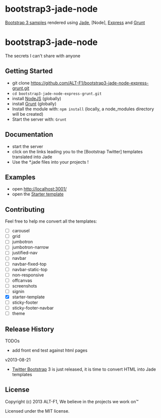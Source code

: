 bootstrap3-jade-node
====================

[Bootstrap 3 samples] rendered using [Jade], [Node], [Express] and [Grunt]

# bootstrap3-jade-node

The secrets I can't share with anyone

## Getting Started
+ git clone https://github.com/ALT-F1/bootstrap3-jade-node-express-grunt.git
+ `cd bootstrap3-jade-node-express-grunt.git`
+ install [NodeJS] (globally)
+ install [Grunt] (globally)
+ Install the module with: `npm install` (locally, a node_modules directory will be created)
+ Start the server with: `Grunt`

## Documentation

+ start the server
+ click on the links leading you to the [Bootstrap Twitter] templates translated into Jade
+ Use the *.jade files into your projects !

## Examples

+ open [http://localhost:3001/](http://localhost:3001/)
+ open the [Starter template](http://localhost:3001/template/starter-template)

## Contributing
Feel free to help me convert all the templates:

+ [ ] carousel
+ [ ] grid
+ [ ] jumbotron
+ [ ] jumbotron-narrow
+ [ ] justified-nav
+ [ ] navbar
+ [ ] navbar-fixed-top
+ [ ] navbar-static-top
+ [ ] non-responsive
+ [ ] offcanvas
+ [ ] screenshots
+ [ ] signin
+ [X] starter-template
+ [ ] sticky-footer
+ [ ] sticky-footer-navbar
+ [ ] theme

## Release History

TODOs

+ add front end test against html pages

v2013-08-21

+ [Twitter Bootstrap] 3 is just released, it is time to convert HTML into Jade templates

## License
Copyright (c) 2013 ALT-F1, We believe in the projects we work on™

Licensed under the MIT license.



[Bootstrap 3 samples]: http://twbs.github.io/bootstrap/getting-started/#examples
[ALT-F1]: http://www.alt-f1.be
[AngularJS]: http://angularjs.org/
[Connect]: http://www.senchalabs.org/connect/
[Express]: http://expressjs.com/
[Font Awesome]: http://fortawesome.github.io/Font-Awesome/
[Google APIs]: https://developers.google.com/compute/docs/api/libraries
[Google Compute Engine API Reference]: https://developers.google.com/compute/docs/reference/latest/
[Google Compute Engine API]: https://developers.google.com/compute/docs/api/libraries
[Google Compute Engine]: https://cloud.google.com/products/compute-engine
[Grunt-nodemon]: https://github.com/remy/nodemon
[Grunt]: http://gruntjs.com/
[Istanbul]: https://github.com/gotwarlost/istanbul
[Jade]: http://jade-lang.com/
[Jasmine]: http://pivotal.github.io/jasmine/
[Javascript]: https://developer.mozilla.org/en-US/docs/Web/JavaScript
[Karma]: http://karma-runner.github.io/
[log4js]: https://github.com/nomiddlename/log4js-node
[matchdep]: https://npmjs.org/package/matchdep
[Mocha]: http://visionmedia.github.io/mocha/
[MongoDB]: http://www.mongodb.org/
[MongoHQ]: https://www.mongohq.com
[MongoLab]: https://mongolab.com
[Mongoose]: http://mongoosejs.com/
[Node inspector]: https://github.com/node-inspector/node-inspector
[NodeJS]: http://nodejs.org/
[NPM]: http://npmjs.org/
[Professional Node JS book]: http://astore.amazon.fr/i14ynet-21/detail/1118185463
[Professional Node JS Source Code]: https://github.com/ALT-F1/nodejs-professional
[Python]: http://www.python.org
[SIMOGGA COMPUTE WEB source code]: https://bitbucket.org/amiasystems/simogga-compute-web
[SIMOGGA CORE source code]: https://bitbucket.org/amiaconsulting/simogga-core
[Spacelab stylesheet]: http://bootswatch.com/2/spacelab/
[Twitter Bootstrap for Compass]: https://github.com/vwall/compass-twitter-bootstrap
[Twitter Bootstrap]: http://getbootstrap.com/
[Ubuntu]: http://www.ubuntu.com/
[Yeoman]: http://yeoman.io/